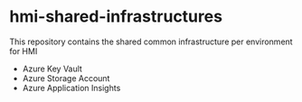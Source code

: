 # hmi-shared-infrastructures
 
This repository contains the shared common infrastructure per environment for HMI

- Azure Key Vault
- Azure Storage Account
- Azure Application Insights
